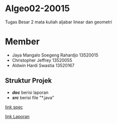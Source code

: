 # Algeo02-20015

Tugas Besar 2 mata kuliah aljabar linear dan geometri

# Member
* Jaya Mangalo Soegeng Rahardjo 13520015
* Christopher Jeffrey 13520055
* Aldwin Hardi Swastia 13520167

## Struktur Projek 
* **_doc_**  berisi laporan
* **_src_**  berisi file "*.java" 

[link spec](https://docs.google.com/document/d/1wXEgLpmd67_ACy9lpMzE8IBJ5L3XB73EzVbzfl9h-gU/edit)

[link Laporan](https://itbdsti-my.sharepoint.com/:w:/g/personal/13520167_mahasiswa_itb_ac_id/EclVGiZKgyNOg_bgyJPIYAMBbZ7eExfq7FAjQXo03re3Dw?e=5wtL4c)

